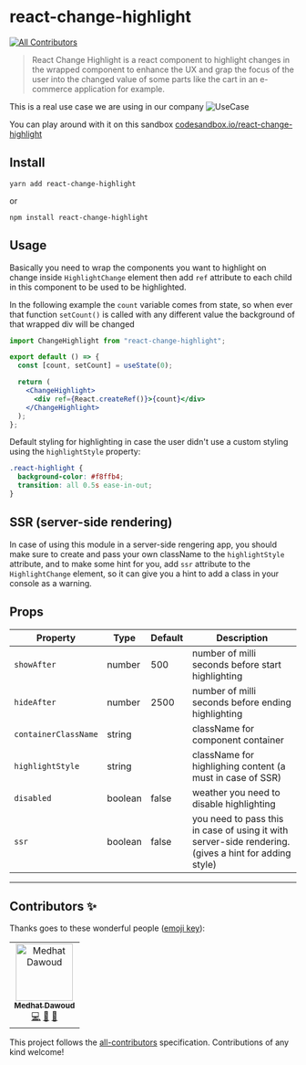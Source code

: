 # react-change-highlight

[![All Contributors](https://img.shields.io/badge/all_contributors-1-orange.svg?style=flat-square)](#contributors)

> React Change Highlight is a react component to highlight changes in the wrapped component to enhance the UX and grap the focus of the user into the changed value of some parts like the cart in an e-commerce application for example.

This is a real use case we are using in our company
![UseCase](https://i.imgur.com/vHxyHrN.gif)

You can play around with it on this sandbox [codesandbox.io/react-change-highlight](https://codesandbox.io/s/react-change-highlight-example-fcwh9)

## Install

```
yarn add react-change-highlight
```

or

```
npm install react-change-highlight
```

## Usage

Basically you need to wrap the components you want to highlight on change inside `HighlightChange` element then add `ref` attribute to each child in this component to be used to be highlighted.

In the following example the `count` variable comes from state, so when ever that function `setCount()` is called with any different value the background of that wrapped div will be changed

```jsx
import ChangeHighlight from "react-change-highlight";

export default () => {
  const [count, setCount] = useState(0);

  return (
    <ChangeHighlight>
      <div ref={React.createRef()}>{count}</div>
    </ChangeHighlight>
  );
};
```

Default styling for highlighting in case the user didn't use a custom styling using the `highlightStyle` property:

```css
.react-highlight {
  background-color: #f8ffb4;
  transition: all 0.5s ease-in-out;
}
```

## SSR (server-side rendering)

In case of using this module in a server-side rengering app, you should make sure to create and pass your own className to the `highlightStyle` attribute, and to make some hint for you, add `ssr` attribute to the `HighlightChange` element, so it can give you a hint to add a class in your console as a warning.

## Props

| Property             | Type    | Default | Description                                                                                           |
| -------------------- | ------- | ------- | ----------------------------------------------------------------------------------------------------- |
| `showAfter`          | number  | 500     | number of milli seconds before start highlighting                                                     |
| `hideAfter`          | number  | 2500    | number of milli seconds before ending highlighting                                                    |
| `containerClassName` | string  |         | className for component container                                                                     |
| `highlightStyle`     | string  |         | className for highlighing content (a must in case of SSR)                                             |
| `disabled`           | boolean | false   | weather you need to disable highlighting                                                              |
| `ssr`                | boolean | false   | you need to pass this in case of using it with server-side rendering. (gives a hint for adding style) |

---

## Contributors ✨

Thanks goes to these wonderful people ([emoji key](https://allcontributors.org/docs/en/emoji-key)):

<!-- ALL-CONTRIBUTORS-LIST:START - Do not remove or modify this section -->
<!-- prettier-ignore -->
<table>
  <tr>
    <td align="center"><a href="http://medhatdawoud.net"><img src="https://avatars3.githubusercontent.com/u/337888?v=4" width="100px;" alt="Medhat Dawoud"/><br /><sub><b>Medhat Dawoud</b></sub></a><br /><a href="https://github.com/medhatdawoud/react-change-highlight/commits?author=medhatdawoud" title="Code">💻</a> <a href="#blog-medhatdawoud" title="Blogposts">📝</a> <a href="https://github.com/medhatdawoud/react-change-highlight/commits?author=medhatdawoud" title="Documentation">📖</a></td>
  </tr>
</table>

<!-- ALL-CONTRIBUTORS-LIST:END -->

This project follows the [all-contributors](https://github.com/all-contributors/all-contributors) specification. Contributions of any kind welcome!

